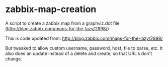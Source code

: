 zabbix-map-creation
===================

A script to create a zabbix map from a graphviz.dot file (http://blog.zabbix.com/maps-for-the-lazy/2898/)


This is code updated from:
http://blog.zabbix.com/maps-for-the-lazy/2898/

But tweaked to allow custom username, password, host, file to parse, etc.  It also does an update instead of a delete and create, so that URL's don't change.
